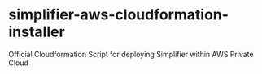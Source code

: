 # simplifier-aws-cloudformation-installer
Official Cloudformation Script for deploying Simplifier within AWS Private Cloud
